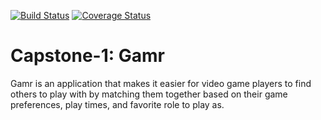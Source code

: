 [![Build Status](https://travis-ci.com/iTaylorCodes/Capstone-1.svg?branch=main)](https://travis-ci.com/iTaylorCodes/Capstone-1)
[![Coverage Status](https://coveralls.io/repos/github/iTaylorCodes/Capstone-1/badge.svg?branch=main)](https://coveralls.io/github/iTaylorCodes/Capstone-1?branch=main)

# Capstone-1: Gamr

Gamr is an application that makes it easier for video game players to find others to play with by matching them together based on their game preferences, play times, and favorite role to play as.
